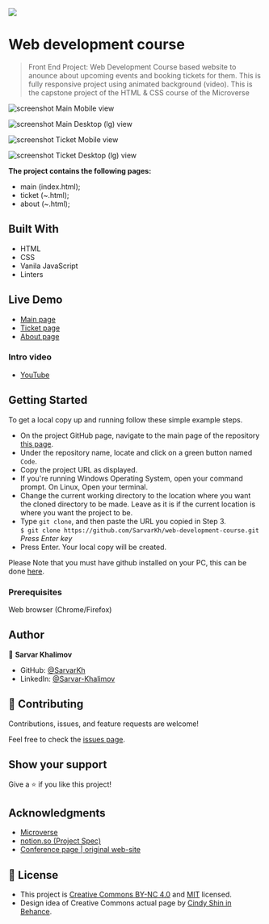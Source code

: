 
![](https://img.shields.io/badge/Microverse-blueviolet)

# Web development course
> Front End Project: Web Development Course based website to anounce about upcoming events and booking tickets for them. This is fully responsive project using animated background (video). 
This is the capstone project of the HTML & CSS course of the Microverse

![screenshot](assets/sreenshots/main_sm.png?raw=true)
Main Mobile view

![screenshot](assets/sreenshots/main_lg.png?raw=true)
Main Desktop (lg) view

![screenshot](assets/sreenshots/ticket_sm.png?raw=true)
Ticket Mobile view

![screenshot](assets/sreenshots/ticket_lg.png?raw=true)
Ticket Desktop (lg) view

**The project contains the following pages:**
- main (index.html);
- ticket (~.html);
- about (~.html);

## Built With
- HTML
- CSS
- Vanila JavaScript
- Linters

## Live Demo
 - [Main page](https://htmlpreview.github.io/?https://github.com/SarvarKh/web-development-course/blob/capstone-branch/src/html/index.html)
 - [Ticket page](https://htmlpreview.github.io/?https://github.com/SarvarKh/web-development-course/blob/capstone-branch/src/html/ticket.html)
 - [About page](https://htmlpreview.github.io/?https://github.com/SarvarKh/web-development-course/blob/capstone-branch/src/html/about.html)

### Intro video
- [YouTube](https://youtu.be/WM5HU8yONMs)

## Getting Started

To get a local copy up and running follow these simple example steps.

- On the project GitHub page, navigate to the main page of the repository [this page](https://github.com/SarvarKh/web-development-course/tree/capstone-branch).
- Under the repository name, locate and click on a green button named `Code`.
- Copy the project URL as displayed.
- If you're running Windows Operating System, open your command prompt. On Linux, Open your terminal.
- Change the current working directory to the location where you want the cloned directory to be made. Leave as it is if the current location is where you want the project to be.
- Type `git clone`, and then paste the URL you copied in Step 3.<br>
  `$ git clone https://github.com/SarvarKh/web-development-course.git` <em>Press Enter key</em><br>
- Press Enter. Your local copy will be created.

Please Note that you must have github installed on your PC, this can be done [here](https://gist.github.com/derhuerst/1b15ff4652a867391f03).


### Prerequisites

Web browser (Chrome/Firefox)


## Author

👤 **Sarvar Khalimov**

- GitHub: [@SarvarKh](https://github.com/SarvarKh)
- LinkedIn: [@Sarvar-Khalimov](https://www.linkedin.com/in/sarvar-khalimov/)


## 🤝 Contributing

Contributions, issues, and feature requests are welcome!

Feel free to check the [issues page](https://github.com/SarvarKh/web-development-course/issues).

## Show your support

Give a ⭐️ if you like this project!

## Acknowledgments

- [Microverse](https://.microverse.org/)
- [notion.so (Project Spec)](https://www.notion.so/HTML-CSS-capstone-project-Conference-page-ed3efca4b9824484a9df7f9f24067ff7)
- [Conference page | original web-site](https://www.behance.net/gallery/29845175/CC-Global-Summit-2015)

## 📝 License

- This project is [Creative Commons BY-NC 4.0](https://creativecommons.org/licenses/by-nc/4.0/) and [MIT](lic.url) licensed.
- Design idea of Creative Commons actual page by [Cindy Shin in Behance](https://www.behance.net/adagio07).

